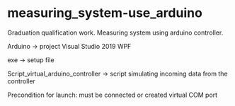 # measuring_system-use_arduino
Graduation qualification work. Measuring system using arduino controller.



Arduino -> project Visual Studio 2019 WPF

exe -> setup file

Script_virtual_arduino_controller -> script simulating incoming data from the controller



Precondition for launch: must be connected or created virtual COM port
